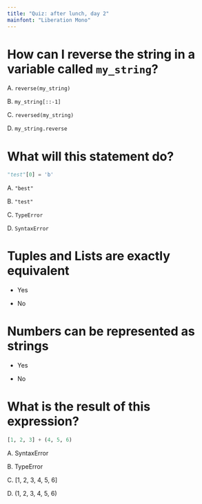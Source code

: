 ```yaml
---
title: "Quiz: after lunch, day 2"
mainfont: "Liberation Mono"
---
```


# How can I reverse the string in a variable called `my_string`?

A.  `reverse(my_string)`

B.  `my_string[::-1]`

C.  `reversed(my_string)`

D.  `my_string.reverse`

# What will this statement do?

```python
"test"[0] = 'b'
```

A.  `"best"`

B.  `"test"`

C.  `TypeError`

D.  `SyntaxError`

# Tuples and Lists are exactly equivalent

- Yes

- No

# Numbers can be represented as strings

- Yes

- No

# What is the result of this expression?

```python
[1, 2, 3] + (4, 5, 6)
```

A.  SyntaxError

B.  TypeError

C.  [1, 2, 3, 4, 5, 6]

D.  (1, 2, 3, 4, 5, 6)
